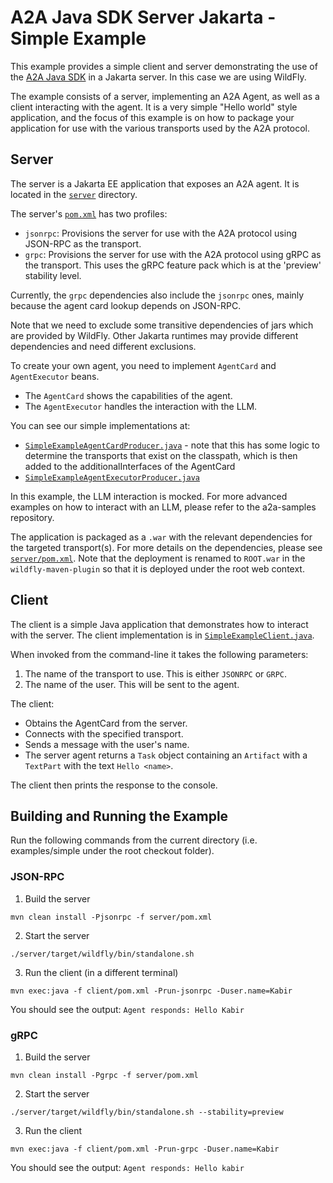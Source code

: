 # A2A Java SDK Server Jakarta - Simple Example
This example provides a simple client and server demonstrating the use of the [A2A Java SDK](https://github.com/a2aproject/a2a-java) in a Jakarta server. In this case we are using WildFly.

The example consists of a server, implementing an A2A Agent, as well as a client interacting with the agent. It is a very simple "Hello world" style application, and the focus of this example is on how to package your application for use with the various transports used by the A2A protocol. 

## Server
The server is a Jakarta EE application that exposes an A2A agent. It is located in the [`server`](./server) directory.

The server's [`pom.xml`](./server/pom.xml) has two profiles:

* `jsonrpc`: Provisions the server for use with the A2A protocol using JSON-RPC as the transport.
* `grpc`: Provisions the server for use with the A2A protocol using gRPC as the transport. This uses the gRPC feature pack which is at the 'preview' stability level.

Currently, the `grpc` dependencies also include the `jsonrpc` ones, mainly because the agent card lookup depends on JSON-RPC.  

Note that we need to exclude some transitive dependencies of jars which are provided by WildFly. Other Jakarta runtimes may provide different dependencies and need different exclusions.

To create your own agent, you need to implement `AgentCard` and `AgentExecutor` beans. 

* The `AgentCard` shows the capabilities of the agent.
* The `AgentExecutor` handles the interaction with the LLM.

You can see our simple implementations at:

* [`SimpleExampleAgentCardProducer.java`](./server/src/main/java/org/wildfly/extras/a2a/examples/simple/SimpleExampleAgentCardProducer.java) - note that this has some logic to determine the transports that exist on the classpath, which is then added to the additionalInterfaces of the AgentCard
* [`SimpleExampleAgentExecutorProducer.java`](./server/src/main/java/org/wildfly/extras/a2a/examples/simple/SimpleExampleAgentExecutorProducer.java)

In this example, the LLM interaction is mocked. For more advanced examples on how to interact with an LLM, please refer to the a2a-samples repository.

The application is packaged as a `.war` with the relevant dependencies for the targeted transport(s). For more details on the dependencies, please see [`server/pom.xml`](./server/pom.xml). Note that the deployment is renamed to `ROOT.war` in the `wildfly-maven-plugin` so that it is deployed under the root web context.

## Client
The client is a simple Java application that demonstrates how to interact with the server. The client implementation is in [`SimpleExampleClient.java`](./client/src/main/java/org/wildfly/extras/a2a/examples/simple/client/SimpleExampleClient.java).

When invoked from the command-line it takes the following parameters:
1) The name of the transport to use. This is either `JSONRPC` or `GRPC`.
2) The name of the user. This will be sent to the agent.

The client:
* Obtains the AgentCard from the server.
* Connects with the specified transport.
* Sends a message with the user's name.
* The server agent returns a `Task` object containing an `Artifact` with a `TextPart` with the text `Hello <name>`.

The client then prints the response to the console.

## Building and Running the Example
Run the following commands from the current directory (i.e. examples/simple under the root  checkout folder).

### JSON-RPC

1. Build the server

````shell
mvn clean install -Pjsonrpc -f server/pom.xml
````

2. Start the server

````shell
./server/target/wildfly/bin/standalone.sh
````

3. Run the client (in a different terminal)

````shell
mvn exec:java -f client/pom.xml -Prun-jsonrpc -Duser.name=Kabir
````

You should see the output: `Agent responds: Hello Kabir`

### gRPC

1. Build the server
````shell
mvn clean install -Pgrpc -f server/pom.xml
````

2. Start the server

````shell
./server/target/wildfly/bin/standalone.sh --stability=preview
````

3. Run the client

````shell
mvn exec:java -f client/pom.xml -Prun-grpc -Duser.name=Kabir
````

You should see the output: `Agent responds: Hello kabir`

